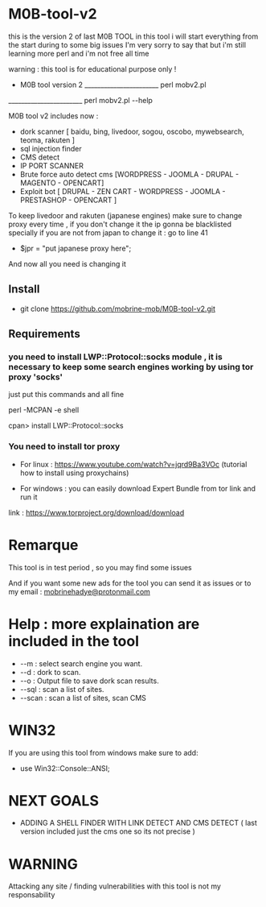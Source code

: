 # M0B-tool-v2
this is the version 2 of last M0B TOOL
in this tool i will start everything from the start during to some big issues
I'm very sorry to say that but i'm still learning more perl and i'm not free all time

warning : this tool is for educational purpose only !

- M0B tool version 2
_______________________   perl mobv2.pl

_______________________   perl mobv2.pl --help

M0B tool v2 includes now :
- dork scanner [ baidu, bing, livedoor, sogou, oscobo, mywebsearch, teoma, rakuten ]
- sql injection finder
- CMS detect
- IP PORT SCANNER
- Brute force auto detect cms [WORDPRESS - JOOMLA - DRUPAL - MAGENTO - OPENCART]
- Exploit bot [ DRUPAL - ZEN CART - WORDPRESS - JOOMLA - PRESTASHOP - OPENCART ]

To keep livedoor and rakuten (japanese engines) make sure to change proxy every time , if you don't change it
the ip gonna be blacklisted specially if you are not from japan
to change it : go to line 41
- $jpr = "put japanese proxy here";

And now all you need is changing it

## Install
- git clone https://github.com/mobrine-mob/M0B-tool-v2.git

## Requirements
### you need to install LWP::Protocol::socks module , it is necessary to keep some search engines working by using tor proxy 'socks'

just put this commands and all fine


perl -MCPAN -e shell

cpan> install LWP::Protocol::socks

### You need to install tor proxy
- For linux : https://www.youtube.com/watch?v=jqrd9Ba3VOc (tutorial how to install using proxychains)

- For windows : you can easily download Expert Bundle from tor link and run it

link : https://www.torproject.org/download/download

# Remarque
This tool is in test period , so you may find some issues

And if you want some new ads for the tool you can send it as issues or to my email :
mobrinehadye@protonmail.com

# Help : more explaination are included in the tool
 - --m : select search engine you want.
 - --d : dork to scan.
 - --o : Output file to save dork scan results.
 - --sql : scan a list of sites.
 - --scan : scan a list of sites, scan CMS

# WIN32

If you are using this tool from windows make sure to add:
- use Win32::Console::ANSI;

# NEXT GOALS
- ADDING A SHELL FINDER WITH LINK DETECT AND CMS DETECT ( last version included just the cms one so its not precise )

# WARNING
Attacking any site / finding vulnerabilities with this tool is not my responsability
